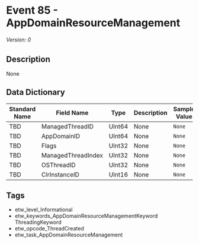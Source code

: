 # Event 85 - AppDomainResourceManagement
###### Version: 0

## Description
None

## Data Dictionary
|Standard Name|Field Name|Type|Description|Sample Value|
|---|---|---|---|---|
|TBD|ManagedThreadID|UInt64|None|`None`|
|TBD|AppDomainID|UInt64|None|`None`|
|TBD|Flags|UInt32|None|`None`|
|TBD|ManagedThreadIndex|UInt32|None|`None`|
|TBD|OSThreadID|UInt32|None|`None`|
|TBD|ClrInstanceID|UInt16|None|`None`|

## Tags
* etw_level_Informational
* etw_keywords_AppDomainResourceManagementKeyword ThreadingKeyword
* etw_opcode_ThreadCreated
* etw_task_AppDomainResourceManagement